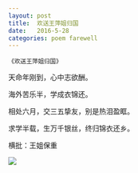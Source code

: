 ```yaml
---
layout: post
title:  欢送王萍姐归国
date:   2016-5-28
categories: poem farewell
---
```

`《欢送王萍姐归国》`

天命年刚到，心中志欲酬。

海外苦乐半，学成衣锦还。

相处六月，交三五挚友，别是热泪盈眶。

求学半载，生万千银丝，终归锦衣还乡。

横批：王姐保重

<!--more-->

![]({{site.url}}/Images/19.png)